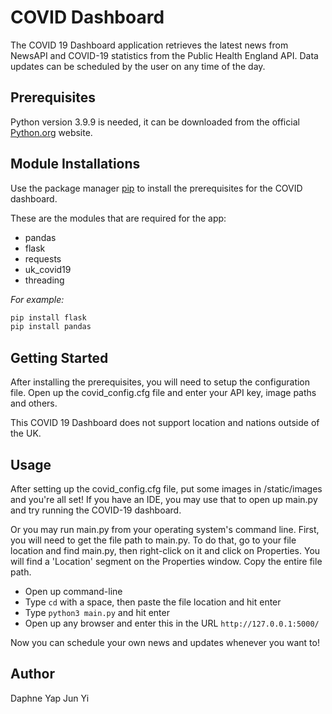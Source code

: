 # COVID Dashboard

The COVID 19 Dashboard application retrieves the latest news from NewsAPI and COVID-19 statistics from the Public Health England API. Data updates can be scheduled by the user on any time of the day.

## Prerequisites
Python version 3.9.9 is needed, it can be downloaded from the official [Python.org](https://www.python.org/downloads/release/python-399/) website.


## Module Installations
Use the package manager [pip](https://pip.pypa.io/en/stable/) to install the prerequisites for the COVID dashboard.

These are the modules that are required for the app: 
- pandas
- flask
- requests
- uk_covid19
- threading


*For example:*

```bash
pip install flask
pip install pandas
```

## Getting Started

After installing the prerequisites, you will need to setup the configuration file. Open up the covid_config.cfg file and enter your API key, image paths and others. 

This COVID 19 Dashboard does not support location and nations outside of the UK.

## Usage
After setting up the covid_config.cfg file, put some images in /static/images and you're all set! If you have an IDE, you may use that to open up main.py and try running the COVID-19 dashboard. 

Or you may run main.py from your operating system's command line.
First, you will need to get the file path to main.py. To do that, go to your file location and find main.py, then right-click on it and click on Properties. You will find a 'Location' segment on the Properties window. Copy the entire file path.

- Open up command-line
- Type `cd` with a space, then paste the file location and hit enter
- Type `python3 main.py` and hit enter
- Open up any browser and enter this in the URL `http://127.0.0.1:5000/`

Now you can schedule your own news and updates whenever you want to! 

## Author
Daphne Yap Jun Yi

